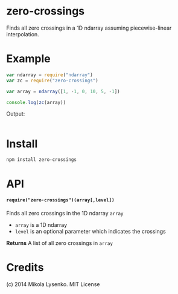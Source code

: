 zero-crossings
==============
Finds all zero crossings in a 1D ndarray assuming piecewise-linear interpolation.

# Example

```javascript
var ndarray = require("ndarray")
var zc = require("zero-crossings")

var array = ndarray([1, -1, 0, 10, 5, -1])

console.log(zc(array))
```

Output:

```
```

# Install

```
npm install zero-crossings
```

# API

#### `require("zero-crossings")(array[,level])`
Finds all zero crossings in the 1D ndarray `array`

* `array` is a 1D ndarray
* `level` is an optional parameter which indicates the crossings

**Returns** A list of all zero crossings in `array`

# Credits
(c) 2014 Mikola Lysenko. MIT License